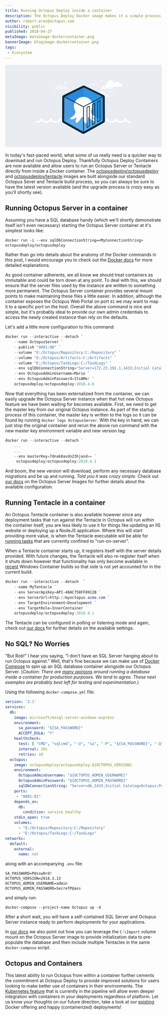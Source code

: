 ```yaml
---
title: Running Octopus Deploy inside a container
description: The Octopus Deploy Docker image makes it a simple process to provision a new Octopus Server instance.
author: robert.erez@octopus.com
visibility: public
published: 2018-04-27
metaImage: metaimage-dockercontainer.png
bannerImage: blogimage-dockercontainer.png
tags:
 - Ecosystem
---
```


![Octopus Docker Container Banner](blogimage-dockercontainer.png)

In today's fast-paced world, what some of us really need is a quicker way to download and run Octopus Deploy. Thankfully Octopus Deploy Containers are now available and allow users to run an Octopus Server or Tentacle directly from inside a Docker container.
The [octopusdeploy/octopusdeploy](https://hub.docker.com/r/octopusdeploy/octopusdeploy/) and [octopusdeploy/tentacle](https://hub.docker.com/r/octopusdeploy/tentacle/) images are built alongside our standard Octopus Sever and Tentacle build process, so you can always be sure to have the latest version available (and the upgrade process is _crazy_ easy as you'll shortly see).

## Running Octopus Server in a container

Assuming you have a SQL database handy (which we'll shortly demonstrate itself isn't even necessary) starting the Octopus Server container at it's simplest looks like:

```shell
docker run -i --env sqlDbConnectionString=<MyConnectionString> octopusdeploy/octopusdeploy
```

Rather than go into details about the anatomy of the Docker commands in this post, I would encourage you to check out the [Docker docs](https://docs.docker.com/engine/reference/run/) for more detailed explanations.

As good container adherents, we all know we should treat containers as immutable and could be torn down at any point. To deal with this, we should ensure that the server files used by the instance are written to something more permanent. The Octopus Server container provides several mount points to make maintaining these files a little easier. In addition, although the container exposes the Octopus Web Portal on port `81` we may want to map it to a specific port on the host. Overall the above command is nice and simple, but it's probably ideal to provide our own admin credentials to access the newly created instance than rely on the defaults.

Let's add a little more configuration to this command:

```PowerShell
docker run --interactive --detach `
    --name OctopusServer `
    --publish "8081:80" `
    --volume "E:/Octopus/Repository:C:/Repository" `
    --volume "E:/Octopus/Artifacts:C:/Artifacts" `
    --volume "E:/Octopus/TaskLogs:C:/TaskLogs" `
    --env sqlDbConnectionString="Server=172.23.192.1,1433;Initial Catalog=Octopus;Persist Security Info=False;User ID=sa;Password=P@ssw0rdz;MultipleActiveResultSets=False;Connection Timeout=30;" `
    --env OctopusAdminUsername=Mario `
    --env OctopusAdminPassword=ItsAMe! `
    octopusdeploy/octopusdeploy:2018.4.0
```

Now that everything has been externalized from the container, we can easily upgrade the Octopus Server instance when that hot new Octopus feature we have been waiting for becomes available. First, we need to get the master key from our original Octopus instance. As part of the startup process of this container, the master key is written to the logs so it can be found by running `docker logs OctopusServer`. With the key in hand, we can just stop the original container and rerun the above run command with the new master key environment variable and new version tag:

```PowerShell
docker run --interactive --detach `
    ...
    ...
    --env masterKey=7dnak8asdn23hjasd== `
     octopusdeploy/octopusdeploy:2018.4.1
```

And boom, the new version will download, perform any necessary database migrations and be up and running. _Told you it was crazy simple._ Check out [our docs](https://octopus.com/docs/installation/octopus-in-container/octopus-server-container) on the Octopus Server Images for further details about the available configuration.

## Running Tentacle in a container
An Octopus Tentacle container is also available however since any deployment tasks that run against the Tentacle in Octopus will run _within_ the container itself, you are less likely to use it for things like updating an IIS website or deploying up a NodeJS application. Where this will start providing more value, is when the Tentacle executable will be able for [running tasks](https://github.com/OctopusDeploy/Specs/blob/master/Workers/index.md) that are currently confined to "run-on-server".

When a Tentacle container starts up, it registers itself with the server details provided. With future changes, the Tentacle will also re-register itself when it shuts down however that functionality has only become available in [recent](https://github.com/moby/moby/issues/25982) Windows Container builds so that side is not yet accounted for in the current build.

```PowerShell
docker run --interactive --detach  `
    --name MyTentacle `
    --env ServerApiKey=API-48AC758FF8912B `
    --env ServerUrl=http://myoctopus.acme.com `
    --env TargetEnvironment=Development `
    --env TargetRole=InnerContainer `
    octopusdeploy/octopusdeploy:2018.4.1
```

The Tentacle can be configured in polling or listening mode and again, check out [our docs](https://octopus.com/docs/installation/octopus-in-container/octopus-tentacle-container) for further details on the available settings.

## No SQL? No Worries
"But Rob!" I hear you saying, "I don't have an SQL Server hanging about to run Octopus against." Well, that's fine because we can make use of [Docker Compose](https://docs.docker.com/compose/overview/) to spin up an SQL database container alongside our Octopus Server. (_Caution: There are [many opinions](http://patrobinson.github.io/2016/11/07/thou-shalt-not-run-a-database-inside-a-container/) around running a database inside a container for production purposes. We tend to agree. These next examples are probably best left for testing and experimentation._)

Using the following `docker-compose.yml` file:

```YAML
version: '2.1'
services:
  db:
    image: microsoft/mssql-server-windows-express
    environment:
      sa_password: "${SA_PASSWORD}"
      ACCEPT_EULA: "Y"
    healthcheck:
      test: [ "CMD", "sqlcmd", "-U", "sa", "-P", "${SA_PASSWORD}", "-Q", "select 1" ]
      interval: 10s
      retries: 10
  octopus:
    image: octopusdeploy/octopusdeploy:${OCTOPUS_VERSION}
    environment:
      OctopusAdminUsername: "${OCTOPUS_ADMIN_USERNAME}"
      OctopusAdminPassword: "${OCTOPUS_ADMIN_PASSWORD}"
      sqlDbConnectionString: "Server=db,1433;Initial Catalog=Octopus;Persist Security Info=False;User ID=sa;Password=${SA_PASSWORD};MultipleActiveResultSets=False;Connection Timeout=30;"
    ports:
     - "8081:81"
    depends_on:
      db:
        condition: service_healthy
    stdin_open: true
    volumes:
      - "E:/Octopus/Repository:C:/Repository"
      - "E:/Octopus/TaskLogs:C:/TaskLogs"
networks:
  default:
    external:
      name: nat
```

along with an accompanying `.env` file:

```
SA_PASSWORD=P@ssw0rd!
OCTOPUS_VERSION=2018.3.13
OCTOPUS_ADMIN_USERNAME=admin
OCTOPUS_ADMIN_PASSWORD=SecreTP@ass
```

and simply run:

```shell
docker-compose --project-name Octopus up -d
```

After a short wait, you will have a self-contained SQL Server and Octopus Server instance ready to perform deployments for your applications.

In [our docs](https://octopus.com/docs/installation/octopus-in-container/docker-compose#octopus-server-and-tentacle) we also point out how you can leverage the `C:\Import` volume mount on the Octopus Server image to provide initialization data to pre-populate the database and then include multiple Tentacles in the same `docker-compose` script.

## Octopus and Containers
This latest ability to run Octopus from within a container further cements the commitment at Octopus Deploy to provide improved solutions for users looking to make better use of containers in their environments. The [Kubernetes feature](https://octopus.com/blog/kubernetes-rfc) that is currently in the pipeline will allow even deeper integration with containers in your deployments regardless of platform. Let us know your thoughts on our future direction, take a look at our [existing](https://octopus.com/docs/deploying-applications/docker-containers) Docker offering and happy (containerized) deployments!
